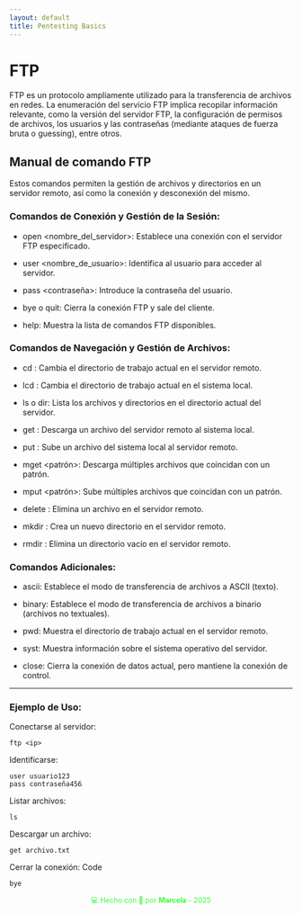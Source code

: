 ```yaml
---
layout: default
title: Pentesting Basics
---
```


# FTP

FTP es un protocolo ampliamente utilizado para la transferencia de archivos en redes. La enumeración del servicio FTP implica recopilar información relevante, como la versión del servidor FTP, la configuración de permisos de archivos, los usuarios y las contraseñas (mediante ataques de fuerza bruta o guessing), entre otros.

## Manual de comando FTP

 Estos comandos permiten la gestión de archivos y directorios en un servidor remoto, así como la conexión y desconexión del mismo. 


### Comandos de Conexión y Gestión de la Sesión:

- open <nombre_del_servidor>: Establece una conexión con el servidor FTP especificado.

- user <nombre_de_usuario>: Identifica al usuario para acceder al servidor. 

- pass <contraseña>: Introduce la contraseña del usuario.

- bye o quit: Cierra la conexión FTP y sale del cliente. 

- help: Muestra la lista de comandos FTP disponibles. 


### Comandos de Navegación y Gestión de Archivos:

- cd <directorio>: Cambia el directorio de trabajo actual en el servidor remoto. 

- lcd <directorio>: Cambia el directorio de trabajo actual en el sistema local. 

- ls o dir: Lista los archivos y directorios en el directorio actual del servidor. 

- get <archivo>: Descarga un archivo del servidor remoto al sistema local. 

- put <archivo>: Sube un archivo del sistema local al servidor remoto. 

- mget <patrón>: Descarga múltiples archivos que coincidan con un patrón. 

- mput <patrón>: Sube múltiples archivos que coincidan con un patrón. 

- delete <archivo>: Elimina un archivo en el servidor remoto. 

- mkdir <directorio>: Crea un nuevo directorio en el servidor remoto. 

- rmdir <directorio>: Elimina un directorio vacío en el servidor remoto. 

### Comandos Adicionales:

- ascii: Establece el modo de transferencia de archivos a ASCII (texto). 

- binary: Establece el modo de transferencia de archivos a binario (archivos no textuales). 

- pwd: Muestra el directorio de trabajo actual en el servidor remoto.

- syst: Muestra información sobre el sistema operativo del servidor. 

- close: Cierra la conexión de datos actual, pero mantiene la conexión de control. 

---

### Ejemplo de Uso:

Conectarse al servidor:

    ftp <ip>

Identificarse:

    user usuario123
    pass contraseña456

Listar archivos:

    ls

Descargar un archivo:


    get archivo.txt

Cerrar la conexión:
Code

    bye

<div style="text-align:center; font-size: 0.9em; margint-top: 40px; color: #33ff33;">
    💻 Hecho con 💚 por <strong>Marcela</strong> - 2025
</div>
